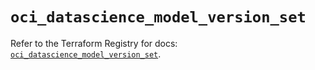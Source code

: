 # `oci_datascience_model_version_set`

Refer to the Terraform Registry for docs: [`oci_datascience_model_version_set`](https://registry.terraform.io/providers/oracle/oci/7.19.0/docs/resources/datascience_model_version_set).
